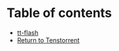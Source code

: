 # Table of contents

* [tt-flash](README.md)
* [Return to Tenstorrent](https://docs.tenstorrent.com/tenstorrent/)
